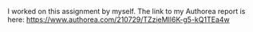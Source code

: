 I worked on this assignment by myself. The link to my Authorea report is here: https://www.authorea.com/210729/TZzieMIl6K-g5-kQ1TEa4w
